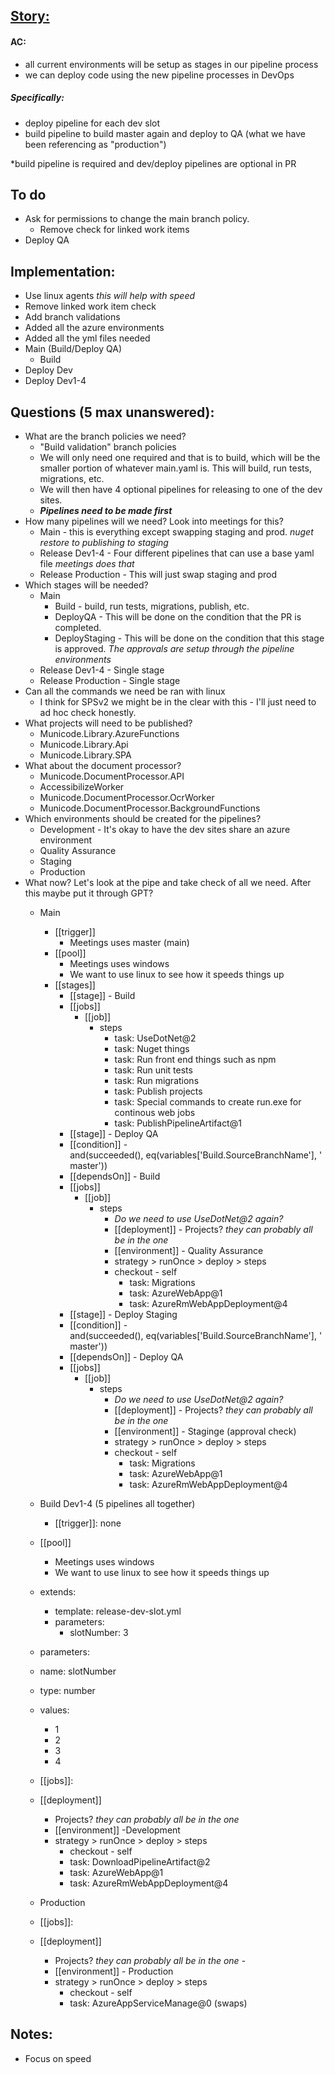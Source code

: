 ## [Story:](https://civicplus.tpondemand.com/RestUI/Board.aspx#page=board/4700871645113644934&appConfig=eyJhY2lkIjoiRDVFRTNFODg3NkIzNTM2MzVEQkU0RkVGRDg4Q0FCQUEifQ==&boardPopup=userstory/139923/silent)
#### AC:
- all current environments will be setup as stages in our pipeline process
- we can deploy code using the new pipeline processes in DevOps
##### Specifically:
- deploy pipeline for each dev slot
- build pipeline to build master again and deploy to QA (what we have been referencing as "production")

*build pipeline is required and dev/deploy pipelines are optional in PR

## To do
- Ask for permissions to change the main branch policy.
	- Remove check for linked work items
- Deploy QA

## Implementation:
- Use linux agents _this will help with speed_
- Remove linked work item check
- Add branch validations
- Added all the azure environments
- Added all the yml files needed
- Main (Build/Deploy QA)
	- Build
- Deploy Dev
- Deploy Dev1-4

## Questions (5 max unanswered):
- What are the branch policies we need?
	- "Build validation" branch policies
	- We will only need one required and that is to build, which will be the smaller portion of whatever main.yaml is. This will build, run tests, migrations, etc.
	- We will then have 4 optional pipelines for releasing to one of the dev sites.
	- __*Pipelines need to be made first*__
- How many pipelines will we need? Look into meetings for this?
	- Main - this is everything except swapping staging and prod. _nuget restore to publishing to staging_
	- Release Dev1-4 - Four different pipelines that can use a base yaml file _meetings does that_
	- Release Production - This will just swap staging and prod
- Which stages will be needed?
	- Main
		- Build - build, run tests, migrations, publish, etc.
		- DeployQA - This will be done on the condition that the PR is completed.
		- DeployStaging - This will be done on the condition that this stage is approved. _The approvals are setup through the pipeline environments_
	- Release Dev1-4 - Single stage
	- Release Production - Single stage
- Can all the commands we need be ran with linux
	- I think for SPSv2 we might be in the clear with this - I'll just need to ad hoc check honestly.
- What projects will need to be published?
	- Municode.Library.AzureFunctions
	- Municode.Library.Api
	- Municode.Library.SPA
-  What about the document processor?
	- Municode.DocumentProcessor.API
	- AccessibilizeWorker
	- Municode.DocumentProcessor.OcrWorker
	- Municode.DocumentProcessor.BackgroundFunctions
- Which environments should be created for the pipelines?
	- Development - It's okay to have the dev sites share an azure environment
	- Quality Assurance
	- Staging
	- Production
-  What now? Let's look at the pipe and take check of all we need. After this maybe put it through GPT?
    -   Main
        -   [[trigger]]
            -   Meetings uses master (main)
        -   [[pool]]
            -   Meetings uses windows
            -   We want to use linux to see how it speeds things up
        -   [[stages]]
            -   [[stage]] - Build
            -   [[jobs]]
                -   [[job]]
                    -   steps
                        -   task: UseDotNet@2
                        -   task: Nuget things
                        -   task: Run front end things such as npm
                        -   task: Run unit tests
                        -   task: Run migrations
                        -   task: Publish projects
                        -   task: Special commands to create run.exe for continous web jobs
                        -   task: PublishPipelineArtifact@1
            -   [[stage]] - Deploy QA
            -   [[condition]] - and(succeeded(), eq(variables['Build.SourceBranchName'], 'master'))
            -   [[dependsOn]] - Build
            -   [[jobs]]
                -   [[job]]
                    -   steps
                        -   _Do we need to use UseDotNet@2 again?_
                        -   [[deployment]] - Projects? _they can probably all be in the one_
                        -   [[environment]] - Quality Assurance
                        -   strategy > runOnce > deploy > steps
                        -   checkout - self
                            -   task: Migrations
                            -   task: AzureWebApp@1
                            -   task: AzureRmWebAppDeployment@4
            -   [[stage]] - Deploy Staging
            -   [[condition]] - and(succeeded(), eq(variables['Build.SourceBranchName'], 'master'))
            -   [[dependsOn]] - Deploy QA
            -   [[jobs]]
                -   [[job]]
                    -   steps
                        -   _Do we need to use UseDotNet@2 again?_
                        -   [[deployment]] - Projects? _they can probably all be in the one_
                        -   [[environment]] - Staginge (approval check)
                        -   strategy > runOnce > deploy > steps
                        -   checkout - self
                            -   task: Migrations
                            -   task: AzureWebApp@1
                            -   task: AzureRmWebAppDeployment@4
    -   Build Dev1-4 (5 pipelines all together)
        -   [[trigger]]: none
	-   [[pool]]
		-   Meetings uses windows
		-   We want to use linux to see how it speeds things up
	-   extends:
		-   template: release-dev-slot.yml
		-   parameters:
			-   slotNumber: 3

	- parameters:
	- name: slotNumber
	- type: number
	- values:
		-   1
		-   2
		-   3
		-   4
	-   [[jobs]]:
	-   [[deployment]] 
		- Projects? _they can probably all be in the one_ 
		- [[environment]] -Development 
		- strategy > runOnce > deploy > steps 
			- checkout - self 
			- task: DownloadPipelineArtifact@2 
			- task: AzureWebApp@1 
			- task: AzureRmWebAppDeployment@4
	-   Production
	-   [[jobs]]:
	-   [[deployment]] 
		- Projects? _they can probably all be in the one_ -
		- [[environment]] - Production 
		- strategy > runOnce > deploy > steps 
			- checkout - self 
			- task: AzureAppServiceManage@0 (swaps)

## Notes:
- Focus on speed